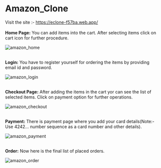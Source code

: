 # Amazon_Clone
Visit the site :- https://eclone-f57ba.web.app/
<br><br>
<b>Home Page:</b> You can add items into the cart. After selecting items click on cart icon for further procedure.<br>

![amazon_home](https://user-images.githubusercontent.com/85962716/185811351-1f4b7229-665b-4cca-816d-79cc5e5c30da.png)
<br><br>

<b>Login:</b> You have to register yourself for ordering the items by providing email id and password.<br>

![amazon_login](https://user-images.githubusercontent.com/85962716/185811482-6af7c9e2-11f7-4f18-adf8-62fb18f2a953.png)
<br><br>

<b>Checkout Page:</b> After adding the items in the cart yor can see the list of selected items. Click on payment option for further operations.<br>

![amazon_checkout](https://user-images.githubusercontent.com/85962716/185811539-c3017b33-b8fa-4f40-9722-819cbc48232f.png)
<br><br>

<b>Payment:</b> There is payment page where you add your card details(Note:- Use 4242... number sequence as a card number and other details).<br>

![amazon_payment](https://user-images.githubusercontent.com/85962716/185811636-71cfc123-63af-4c1d-ab83-489b81a1e944.png)
<br><br>

<b>Order:</b> Now here is the final list of placed orders.<br>

![amazon_order](https://user-images.githubusercontent.com/85962716/185811716-2b163eda-f437-4031-b2c4-f7d11fa083b8.png)
